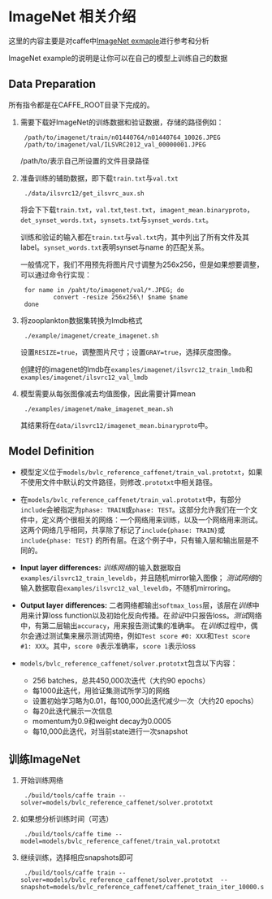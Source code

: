 # ImageNet 相关介绍

这里的内容主要是对caffe中[ImageNet exmaple](https://github.com/BVLC/caffe/tree/master/examples/imagenet)进行参考和分析

ImageNet example的说明是让你可以在自己的模型上训练自己的数据

## Data Preparation

所有指令都是在CAFFE_ROOT目录下完成的。

1. 需要下载好ImageNet的训练数据和验证数据，存储的路径例如：

        /path/to/imagenet/train/n01440764/n01440764_10026.JPEG
        /path/to/imagenet/val/ILSVRC2012_val_00000001.JPEG
        
    /path/to/表示自己所设置的文件目录路径
    
2. 准备训练的辅助数据，即下载`train.txt`与`val.txt`
    
        ./data/ilsvrc12/get_ilsvrc_aux.sh
       
    将会下下载`train.txt`，`val.txt`,`test.txt`，`imagent_mean.binaryproto`，`det_synset_words.txt`，`synsets.txt`与`synset_words.txt`。
     
     训练和验证的输入都在`train.txt`与`val.txt`内，其中列出了所有文件及其label。`synset_words.txt`表明synset与name
的匹配关系。
    
    一般情况下，我们不用预先将图片尺寸调整为256x256，但是如果想要调整，可以通过命令行实现：
    
        for name in /paht/to/imagenet/val/*.JPEG; do
                convert -resize 256x256\! $name $name
        done
        
3. 将zooplankton数据集转换为lmdb格式

        ./example/imagenet/create_imagenet.sh
        
      设置`RESIZE=true`，调整图片尺寸；设置`GRAY=true`，选择灰度图像。
      
      创建好的imagenet的lmdb在`examples/imagenet/ilsvrc12_train_lmdb`和`examples/imagenet/ilsvrc12_val_lmdb`
      
4. 模型需要从每张图像减去均值图像，因此需要计算mean

        ./examples/imagenet/make_imagenet_mean.sh
        
     其结果将在`data/ilsvrc12/imagenet_mean.binaryproto`中。
     
     
## Model Definition

- 模型定义位于`models/bvlc_reference_caffenet/train_val.prototxt`，如果不使用文件中默认的文件路径，则修改`.prototxt`中相关路径。

- 在`models/bvlc_reference_caffenet/train_val.prototxt`中，有部分`include`会被指定为`phase: TRAIN`或`phase: TEST`。这部分允许我们在一个文件中，定义两个很相关的网络：一个网络用来训练，以及一个网络用来测试。这两个网络几乎相同，共享除了标记了`include{phase: TRAIN}`或`include{phase: TEST}` 的所有层。在这个例子中，只有输入层和输出层是不同的。

- **Input layer differences:** *训练网络*的输入数据取自`examples/ilsvrc12_train_leveldb`，并且随机mirror输入图像； *测试网络*的输入数据取自`examples/ilsvrc12_val_leveldb`，不随机mirroring。

- **Output layer differences:** 二者网络都输出`softmax_loss`层，该层在*训练*中用来计算loss function以及初始化反向传播。在*验证*中只报告loss。*测试*网络中，有第二层输出`accuracy`，用来报告测试集的准确率。
在*训练*过程中，偶尔会通过测试集来展示测试网络，例如`Test score #0: XXX`和`Test score #1: XXX`。其中，`score 0`表示准确率，`score 1`表示loss

- `models/bvlc_reference_caffenet/solver.prototxt`包含以下内容：

    - 256 batches，总共450,000次迭代（大约90 epochs）
    - 每1000此迭代，用验证集测试所学习的网络
    - 设置初始学习略为0.01，每100,000此迭代减少一次（大约20 epochs）
    - 每20此迭代展示一次信息
    - momentum为0.9和weight decay为0.0005
    - 每10,000此迭代，对当前state进行一次snapshot
    
 
## 训练ImageNet

1. 开始训练网络

        ./build/tools/caffe train --solver=models/bvlc_reference_caffenet/solver.prototxt
        
2. 如果想分析训练时间（可选）

        ./build/tools/caffe time --model=models/bvlc_reference_caffenet/train_val.prototxt   
        
3. 继续训练，选择相应snapshots即可

        ./build/tools/caffe train --solver=models/bvlc_reference_caffenet/solver.prototxt  --snapshot=models/bvlc_reference_caffenet/caffenet_train_iter_10000.solverstate
        
    